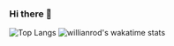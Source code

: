 ### Hi there 👋

<!--
**MauricioMorenoMorales/MauricioMorenoMorales** is a ✨ _special_ ✨ repository because its `README.md` (this file) appears on your GitHub profile.

- 🔭 I’m currently working on HTML CSS and Vanilla Javascript projects, and also some React ...
- 🌱 I’m currently learning Ruby and python ...
-->

![Top Langs](https://github-readme-stats.vercel.app/api/top-langs/?username=MauricioMorenoMorales&theme=tokyonight&langs_count=12&layout=compact&hide=vue,makefile)
![willianrod's wakatime stats](https://github-readme-stats.vercel.app/api/wakatime?username=MauricioMorenoMorales)
